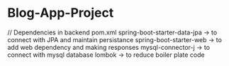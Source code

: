 # Blog-App-Project

// Dependencies in backend pom.xml
spring-boot-starter-data-jpa      ->  to connect with JPA and maintain persistance
spring-boot-starter-web           ->  to add web dependency and making responses
mysql-connector-j                 ->  to connect with mysql database
lombok                            ->  to reduce boiler plate code
